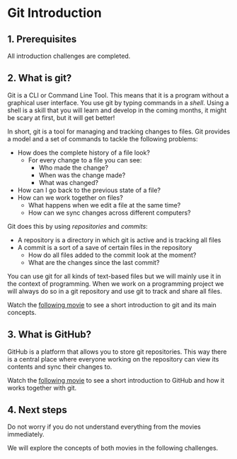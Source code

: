 # Git Introduction

## 1. Prerequisites

All introduction challenges are completed.

## 2. What is git?

Git is a CLI or Command Line Tool. This means that it is a program without a graphical user interface. You use git by typing commands in a _shell_. Using a shell is a skill that you will learn and develop in the coming months, it might be scary at first, but it will get better!

In short, git is a tool for managing and tracking changes to files. Git provides a model and a set of commands to tackle the following problems:

- How does the complete history of a file look?
  - For every change to a file you can see:
    - Who made the change?
    - When was the change made?
    - What was changed?
- How can I go back to the previous state of a file?
- How can we work together on files?
  - What happens when we edit a file at the same time?
  - How can we sync changes across different computers?

Git does this by using _repositories_ and _commits_: 
- A repository is a directory in which git is active and is tracking all files
- A commit is a sort of a save of certain files in the repository
    - How do all files added to the commit look at the moment?
    - What are the changes since the last commit?

You can use git for all kinds of text-based files but we will mainly use it in the context of programming. When we work on a programming project we will always do so in a git repository and use git to track and share all files.

Watch the [following movie](https://www.youtube.com/watch?v=USjZcfj8yxE) to see a short introduction to git and its main concepts.

## 3. What is GitHub?

GitHub is a platform that allows you to store git repositories. This way there is a central place where everyone working on the repository can view its contents and sync their changes to.

Watch the [following movie](https://www.youtube.com/watch?v=nhNq2kIvi9s) to see a short introduction to GitHub and how it works together with git.

## 4. Next steps

Do not worry if you do not understand everything from the movies immediately.

We will explore the concepts of both movies in the following challenges.